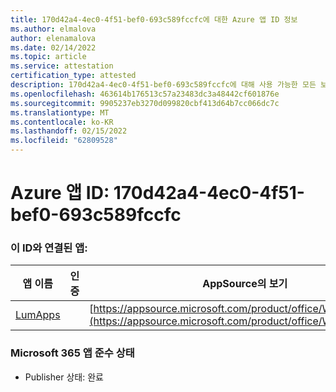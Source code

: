 ```yaml
---
title: 170d42a4-4ec0-4f51-bef0-693c589fccfc에 대한 Azure 앱 ID 정보
ms.author: elmalova
author: elenamalova
ms.date: 02/14/2022
ms.topic: article
ms.service: attestation
certification_type: attested
description: 170d42a4-4ec0-4f51-bef0-693c589fccfc에 대해 사용 가능한 모든 보안 및 규정 준수 정보
ms.openlocfilehash: 463614b176513c57a23483dc3a48442cf601876e
ms.sourcegitcommit: 9905237eb3270d099820cbf413d64b7cc066dc7c
ms.translationtype: MT
ms.contentlocale: ko-KR
ms.lasthandoff: 02/15/2022
ms.locfileid: "62809528"
---
```

# <a name="azure-app-id-170d42a4-4ec0-4f51-bef0-693c589fccfc"></a>Azure 앱 ID: 170d42a4-4ec0-4f51-bef0-693c589fccfc


### <a name="apps-associated-with-this-id"></a>이 ID와 연결된 앱:
| **앱 이름** | **인증** | **AppSource의 보기** |
|--------------|---------------|-----------------------|
| [LumApps](https://docs.microsoft.com/microsoft-365-app-certification/forward/WA200001015) |  | [https://appsource.microsoft.com/product/office/WA200001015](https://appsource.microsoft.com/product/office/WA200001015) |

### <a name="microsoft-365-app-compliance-status"></a>Microsoft 365 앱 준수 상태
- Publisher 상태: 완료
